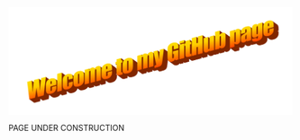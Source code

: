 <div align="center">
<img src="https://github.com/kotonomori/kotonomori/blob/248919da6667b08d0b89cb59decd8d14114962bd/wordart.png" alt="Welcome to my GitHub page" align="center">
</div>

<p>PAGE UNDER CONSTRUCTION</p>
